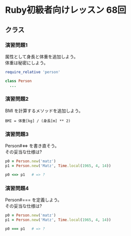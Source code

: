 # Ruby初級者向けレッスン 68回
## クラス

### 演習問題1
属性として身長と体重を追加しよう。  
体重は秘密にしよう。

````ruby
require_relative 'person'

class Person
  ...
````

### 演習問題2
BMI を計算するメソッドを追加しよう。  

    BMI = 体重[kg] / (身長[m] ** 2)


### 演習問題3
Person#<=> を書き直そう。  
その妥当な仕様は?

````ruby
p0 = Person.new('matz')
p1 = Person.new('Matz', Time.local(1965, 4, 14))

p0 <=> p1   # => ?
````

### 演習問題4
Person#=== を定義しよう。  
その妥当な仕様は?

````ruby
p0 = Person.new('matz')
p1 = Person.new('Matz', Time.local(1965, 4, 14))

p0 === p1   # => ?
````
